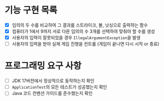 # 기능 구현 목록

- [x] 임의의 두 수를 비교하여 그 결과를 스트라이크, 볼, 낫싱으로 출력하는 함수
- [x] 컴퓨터가 1에서 9까지 서로 다른 임의의 수 3개를 선택하여 맞춰야 할 수를 생성
- [x] 사용자의 입력이 잘못되었을 경우 `IllegalArgumentException`을 발생
- [ ] 사용자의 입력을 받아 실제 게임 진행을 컨트롤 (게임이 끝나면 다시 시작 or 종료)

# 프로그래밍 요구 사항

- [ ] JDK 17버전에서 정상적으로 동작하는지 확인
- [ ] `ApplicationTest`의 모든 테스트가 성공했는지 확인
- [ ] Java 코드 컨벤션 가이드를 준수했는지 확인
